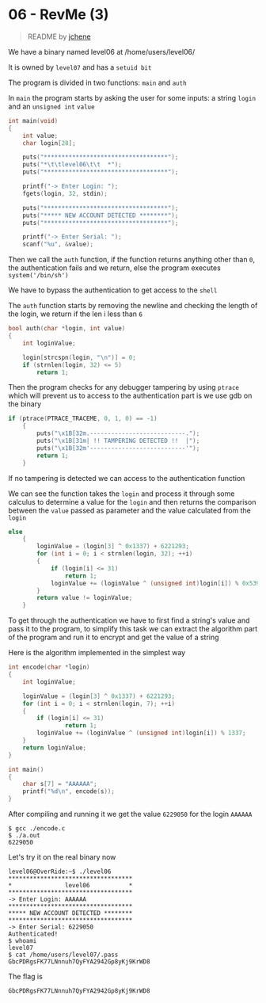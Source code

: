 # 06 - RevMe (3)
> README by [jchene](https://github.com/jchene)

We have a binary named level06 at /home/users/level06/

It is owned by `level07` and has a `setuid bit`

The program is divided in two functions: `main` and `auth`

In `main` the program starts by asking the user for some inputs: a string `login` and an `unsigned int` `value`

```c
int main(void)
{
    int value;
    char login[28];

    puts("***********************************");
    puts("*\t\tlevel06\t\t  *");
    puts("***********************************");

    printf("-> Enter Login: ");
    fgets(login, 32, stdin);

    puts("***********************************");
    puts("***** NEW ACCOUNT DETECTED ********");
    puts("***********************************");

    printf("-> Enter Serial: ");
    scanf("%u", &value);
```

Then we call the `auth` function, if the function returns anything other than `0`, the authentication fails and we return, else the program executes `system('/bin/sh')`

We have to bypass the authentication to get access to the `shell`

The `auth` function starts by removing the newline and checking the length of the login, we return if the len i less than `6`

```c
bool auth(char *login, int value)
{
    int loginValue;

    login[strcspn(login, "\n")] = 0;
    if (strnlen(login, 32) <= 5)
        return 1;
```

Then the program checks for any debugger tampering by using `ptrace` which will prevent us to access to the authentication part is we use gdb on the binary

```c
if (ptrace(PTRACE_TRACEME, 0, 1, 0) == -1)
    {
        puts("\x1B[32m.---------------------------.");
        puts("\x1B[31m| !! TAMPERING DETECTED !!  |");
        puts("\x1B[32m'---------------------------'");
        return 1;
    }
```

If no tampering is detected we can access to the authentication function

We can see the function takes the `login` and process it through some calculus to determine a value for the `login` and then returns the comparison between the `value` passed as parameter and the value calculated from the `login`

```c
else
    {
        loginValue = (login[3] ^ 0x1337) + 6221293;
        for (int i = 0; i < strnlen(login, 32); ++i)
        {
            if (login[i] <= 31)
                return 1;
            loginValue += (loginValue ^ (unsigned int)login[i]) % 0x539;
        }
        return value != loginValue;
    }
```

To get through the authentication we have to first find a string's value and pass it to the program, to simplify this task we can extract the algorithm part of the program and run it to encrypt and get the value of a string

Here is the algorithm implemented in the simplest way
```c
int encode(char *login)
{
    int loginValue;

    loginValue = (login[3] ^ 0x1337) + 6221293;
    for (int i = 0; i < strnlen(login, 7); ++i)
    {
        if (login[i] <= 31)
                return 1;
        loginValue += (loginValue ^ (unsigned int)login[i]) % 1337;
    }
    return loginValue;
}

int main()
{
    char s[7] = "AAAAAA";
    printf("%d\n", encode(s));
}
```

After compiling and running it we get the value `6229050` for the login `AAAAAA`

```
$ gcc ./encode.c
$ ./a.out
6229050
```

Let's try it on the real binary now
```
level06@OverRide:~$ ./level06
***********************************
*               level06           *
***********************************
-> Enter Login: AAAAAA
***********************************
***** NEW ACCOUNT DETECTED ********
***********************************
-> Enter Serial: 6229050
Authenticated!
$ whoami
level07
$ cat /home/users/level07/.pass
GbcPDRgsFK77LNnnuh7QyFYA2942Gp8yKj9KrWD8
```

The flag is
```
GbcPDRgsFK77LNnnuh7QyFYA2942Gp8yKj9KrWD8
```
